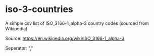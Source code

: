 # iso-3-countries
A simple csv list of ISO_3166-1_alpha-3 country codes (sourced from Wikipedia)

Source: https://en.wikipedia.org/wiki/ISO_3166-1_alpha-3

Seperator: ","
